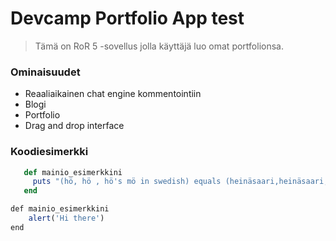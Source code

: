 # Devcamp Portfolio App test

> Tämä on RoR 5 -sovellus jolla käyttäjä luo omat portfolionsa.

### Ominaisuudet

- Reaaliaikainen chat engine kommentointiin
- Blogi
- Portfolio
- Drag and drop interface

### Koodiesimerkki

```ruby
   def mainio_esimerkkini
     puts "(hö, hö , hö's mö in swedish) equals (heinäsaari,heinäsaari,heinäsaaren morsian in finnish)"
   end
   ```

```javascript
def mainio_esimerkkini
    alert('Hi there')
end
```
